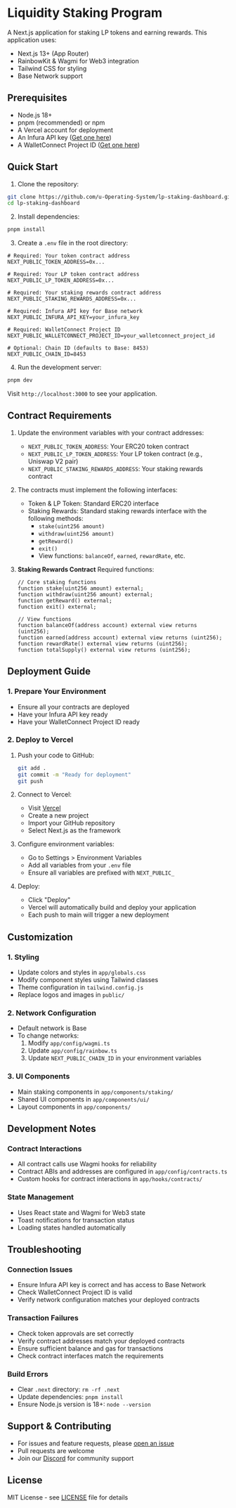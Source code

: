 # Liquidity Staking Program

A Next.js application for staking LP tokens and earning rewards. This application uses:
- Next.js 13+ (App Router)
- RainbowKit & Wagmi for Web3 integration
- Tailwind CSS for styling
- Base Network support

## Prerequisites

- Node.js 18+ 
- pnpm (recommended) or npm
- A Vercel account for deployment
- An Infura API key ([Get one here](https://infura.io))
- A WalletConnect Project ID ([Get one here](https://cloud.walletconnect.com))

## Quick Start

1. Clone the repository:
```bash
git clone https://github.com/u-Operating-System/lp-staking-dashboard.git
cd lp-staking-dashboard
```

2. Install dependencies:
```bash
pnpm install
```

3. Create a `.env` file in the root directory:
```env
# Required: Your token contract address
NEXT_PUBLIC_TOKEN_ADDRESS=0x...

# Required: Your LP token contract address
NEXT_PUBLIC_LP_TOKEN_ADDRESS=0x...

# Required: Your staking rewards contract address
NEXT_PUBLIC_STAKING_REWARDS_ADDRESS=0x...

# Required: Infura API key for Base network
NEXT_PUBLIC_INFURA_API_KEY=your_infura_key

# Required: WalletConnect Project ID
NEXT_PUBLIC_WALLETCONNECT_PROJECT_ID=your_walletconnect_project_id

# Optional: Chain ID (defaults to Base: 8453)
NEXT_PUBLIC_CHAIN_ID=8453
```

4. Run the development server:
```bash
pnpm dev
```

Visit `http://localhost:3000` to see your application.

## Contract Requirements

1. Update the environment variables with your contract addresses:
   - `NEXT_PUBLIC_TOKEN_ADDRESS`: Your ERC20 token contract
   - `NEXT_PUBLIC_LP_TOKEN_ADDRESS`: Your LP token contract (e.g., Uniswap V2 pair)
   - `NEXT_PUBLIC_STAKING_REWARDS_ADDRESS`: Your staking rewards contract

2. The contracts must implement the following interfaces:
   - Token & LP Token: Standard ERC20 interface
   - Staking Rewards: Standard staking rewards interface with the following methods:
     - `stake(uint256 amount)`
     - `withdraw(uint256 amount)`
     - `getReward()`
     - `exit()`
     - View functions: `balanceOf`, `earned`, `rewardRate`, etc.

2. **Staking Rewards Contract**
   Required functions:
   ```solidity
   // Core staking functions
   function stake(uint256 amount) external;
   function withdraw(uint256 amount) external;
   function getReward() external;
   function exit() external;
   
   // View functions
   function balanceOf(address account) external view returns (uint256);
   function earned(address account) external view returns (uint256);
   function rewardRate() external view returns (uint256);
   function totalSupply() external view returns (uint256);
   ```

## Deployment Guide

### 1. Prepare Your Environment
- Ensure all your contracts are deployed
- Have your Infura API key ready
- Have your WalletConnect Project ID ready

### 2. Deploy to Vercel
1. Push your code to GitHub:
   ```bash
   git add .
   git commit -m "Ready for deployment"
   git push
   ```

2. Connect to Vercel:
   - Visit [Vercel](https://vercel.com)
   - Create a new project
   - Import your GitHub repository
   - Select Next.js as the framework

3. Configure environment variables:
   - Go to Settings > Environment Variables
   - Add all variables from your `.env` file
   - Ensure all variables are prefixed with `NEXT_PUBLIC_`

4. Deploy:
   - Click "Deploy"
   - Vercel will automatically build and deploy your application
   - Each push to main will trigger a new deployment

## Customization

### 1. Styling
- Update colors and styles in `app/globals.css`
- Modify component styles using Tailwind classes
- Theme configuration in `tailwind.config.js`
- Replace logos and images in `public/`

### 2. Network Configuration
- Default network is Base
- To change networks:
  1. Modify `app/config/wagmi.ts`
  2. Update `app/config/rainbow.ts`
  3. Update `NEXT_PUBLIC_CHAIN_ID` in your environment variables

### 3. UI Components
- Main staking components in `app/components/staking/`
- Shared UI components in `app/components/ui/`
- Layout components in `app/components/`

## Development Notes

### Contract Interactions
- All contract calls use Wagmi hooks for reliability
- Contract ABIs and addresses are configured in `app/config/contracts.ts`
- Custom hooks for contract interactions in `app/hooks/contracts/`

### State Management
- Uses React state and Wagmi for Web3 state
- Toast notifications for transaction status
- Loading states handled automatically

## Troubleshooting

### Connection Issues
- Ensure Infura API key is correct and has access to Base Network
- Check WalletConnect Project ID is valid
- Verify network configuration matches your deployed contracts

### Transaction Failures
- Check token approvals are set correctly
- Verify contract addresses match your deployed contracts
- Ensure sufficient balance and gas for transactions
- Check contract interfaces match the requirements

### Build Errors
- Clear `.next` directory: `rm -rf .next`
- Update dependencies: `pnpm install`
- Ensure Node.js version is 18+: `node --version`

## Support & Contributing

- For issues and feature requests, please [open an issue](https://github.com/u-Operating-System/lp-staking-dashboard/issues)
- Pull requests are welcome
- Join our [Discord](https://discord.gg/your-discord) for community support

## License

MIT License - see [LICENSE](LICENSE) file for details 